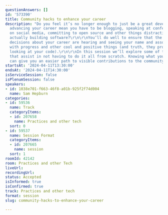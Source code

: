 ```yaml
---
questionAnswers: []
id: '573390'
title: Community hacks to enhance your career
description: "Do you feel it’s no longer enough to just be a great developer? Does
  advancing your career mean you have to be blogging, speaking at conferences, engaging
  on social media, committing to open source and other things distracting you from
  actually building software?\r\n\r\nYou’ll do well to ensure that the people making
  decisions about your career are hearing and seeing your name and associating it
  with progress and other cool and positive things (and truth, they probably aren’t
  looking at your code).\r\n\r\nIn this session we’ll explore some of the best practices
  that assist in not having to do it all from scratch. Knowing what you are doing
  can give you an easier path to visible contributions to the community."
startsAt: '2024-04-11T13:30:00'
endsAt: '2024-04-11T14:30:00'
isServiceSession: false
isPlenumSession: false
speakers:
- id: 1038e701-f663-46f8-a01b-925f2f74d004
  name: Sam Hepburn
categories:
- id: 59536
  name: Track
  categoryItems:
  - id: 207658
    name: Practices and other tech
  sort: 0
- id: 59537
  name: Session Format
  categoryItems:
  - id: 207665
    name: session
  sort: 1
roomId: 42142
room: Practices and other Tech
liveUrl: 
recordingUrl: 
status: Accepted
isInformed: true
isConfirmed: true
track: Practices and other tech
format: session
slug: community-hacks-to-enhance-your-career

---
```


